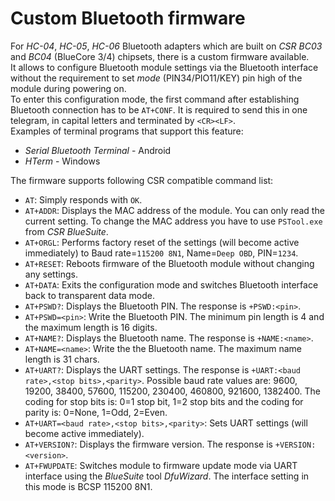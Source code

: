 # Custom Bluetooth firmware
For _HC-04_, _HC-05_, _HC-06_ Bluetooth adapters which are built on _CSR BC03_ and _BC04_ (BlueCore 3/4) chipsets, there is a custom firmware available.  
It allows to configure Bluetooth module settings via the Bluetooth interface without the requirement to set _mode_ (PIN34/PIO11/KEY) pin high of the module during powering on.  
To enter this configuration mode, the first command after establishing Bluetooth connection has to be `AT+CONF`. It is required to send this in one telegram, in capital letters and terminated by `<CR><LF>`.  
Examples of terminal programs that support this feature:

* _Serial Bluetooth Terminal_ - Android
* _HTerm_ - Windows

The firmware supports following CSR compatible command list:

* `AT`: Simply responds with `OK`.
* `AT+ADDR`: Displays the MAC address of the module. You can only read the current setting. To change the MAC address you have to use `PSTool.exe` from _CSR BlueSuite_.
* `AT+ORGL`: Performs factory reset of the settings (will become active immediately) to Baud rate=`115200 8N1`, Name=`Deep OBD`, PIN=`1234`. 
* `AT+RESET`: Reboots firmware of the Bluetooth module without changing any settings.
* `AT+DATA`: Exits the configuration mode and switches Bluetooth interface back to transparent data mode.
* `AT+PSWD?`: Displays the Bluetooth PIN. The response is `+PSWD:<pin>`.
* `AT+PSWD=<pin>`: Write the Bluetooth PIN. The minimum pin length is 4 and the maximum length is 16 digits.
* `AT+NAME?`: Displays the Bluetooth name. The response is `+NAME:<name>`.
* `AT+NAME=<name>`: Write the the Bluetooth name. The maximum name length is 31 chars.
* `AT+UART?`: Displays the UART settings. The response is `+UART:<baud rate>,<stop bits>,<parity>`. Possible baud rate values are: 9600, 19200, 38400, 57600, 115200, 230400, 460800, 921600, 1382400. The coding for stop bits is: 0=1 stop bit, 1=2 stop bits and the coding for parity is: 0=None, 1=Odd, 2=Even.
* `AT+UART=<baud rate>,<stop bits>,<parity>`: Sets UART settings (will become active immediately).
* `AT+VERSION?`: Displays the firmware version. The response is `+VERSION:<version>`.
* `AT+FWUPDATE`: Switches module to firmware update mode via UART interface using the _BlueSuite_ tool _DfuWizard_. The interface setting in this mode is BCSP 115200 8N1.
